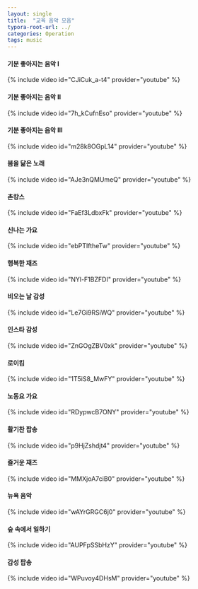 ```yaml
---
layout: single
title:  "교육 음악 모음"
typora-root-url: ../
categories: Operation
tags: music
---
```








#### 기분 좋아지는 음악 Ⅰ



{% include video id="CJiCuk_a-t4" provider="youtube" %}



#### 기분 좋아지는 음악 Ⅱ



{% include video id="7h_kCufnEso" provider="youtube" %}



#### 기분 좋아지는 음악 Ⅲ



{% include video id="m28k8OGpL14" provider="youtube" %}



#### 봄을 닮은 노래



{% include video id="AJe3nQMUmeQ" provider="youtube" %}



#### 촌캉스



{% include video id="FaEf3LdbxFk" provider="youtube" %}



#### 신나는 가요



{% include video id="ebPTIftheTw" provider="youtube" %}



#### 행복한 재즈



{% include video id="NYl-F1BZFDI" provider="youtube" %}



#### 비오는 날 감성



{% include video id="Le7Gi9RSiWQ" provider="youtube" %}



#### 인스타 감성



{% include video id="ZnGOgZBV0xk" provider="youtube" %}



#### 로이킴



{% include video id="1T5iS8_MwFY" provider="youtube" %}



#### 노동요 가요



{% include video id="RDypwcB7ONY" provider="youtube" %}



#### 활기찬 팝송



{% include video id="p9HjZshdjt4" provider="youtube" %}



#### 즐거운 재즈




{% include video id="MMXjoA7ciB0" provider="youtube" %}



#### 뉴욕 음악



{% include video id="wAYrGRGC6j0" provider="youtube" %}



#### 숲 속에서 일하기



{% include video id="AUPFpSSbHzY" provider="youtube" %}



#### 감성 팝송



{% include video id="WPuvoy4DHsM" provider="youtube" %}



